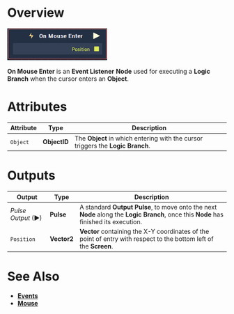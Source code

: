 # Overview

![The On Mouse Enter Node.](../../../.gitbook/assets/node-on-mouse-enter.png)

**On Mouse Enter** is an **Event Listener** **Node** used for executing a **Logic Branch** when the cursor enters an **Object**.

# Attributes

|Attribute|Type|Description|
|---|---|---|
| `Object` | **ObjectID** | The **Object** in which entering with the cursor triggers the **Logic Branch**.|

# Outputs

|Output|Type|Description|
|---|---|---|
|*Pulse Output* (►)|**Pulse**|A standard **Output Pulse**, to move onto the next **Node** along the **Logic Branch**, once this **Node** has finished its execution.|
| `Position` | **Vector2** | **Vector** containing the X-Y coordinates of the point of entry with respect to the bottom left of the **Screen**.|

# See Also

* [**Events**](../README.md)
* [**Mouse**](README.md)




